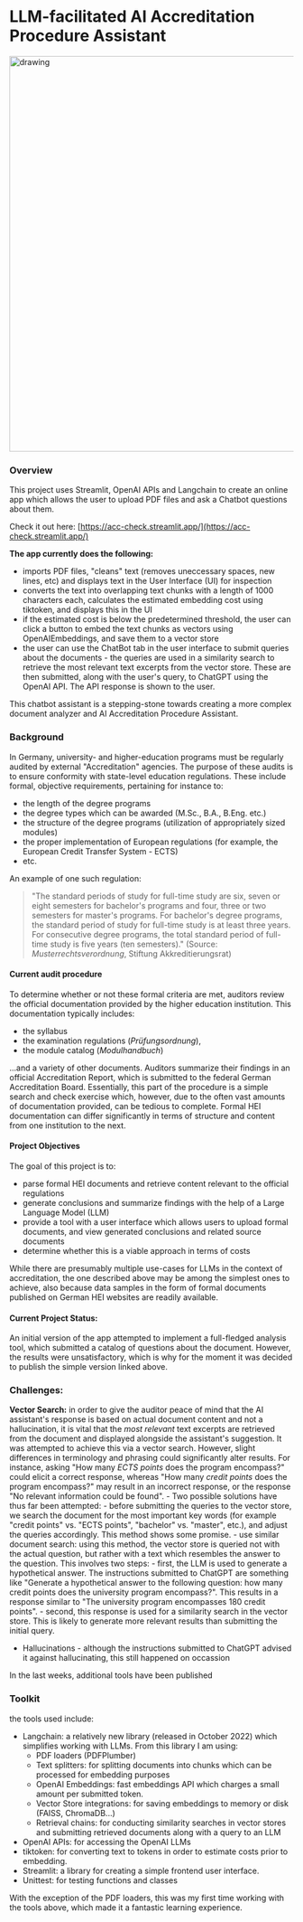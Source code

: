 # LLM-facilitated AI Accreditation Procedure Assistant 
<img src="images/acc_check_screenshot.jpg" alt="drawing" width="700"/>

### Overview
This project uses Streamlit, OpenAI APIs and Langchain to create an online app which allows the user to upload PDF files and ask a Chatbot questions about them.

Check it out here: [https://acc-check.streamlit.app/](https://acc-check.streamlit.app/)

__The app currently does the following:__
- imports PDF files, "cleans" text (removes uneccessary spaces, new lines, etc) and displays text in the User Interface (UI) for inspection
- converts the text into overlapping text chunks with a length of 1000 characters each, calculates the estimated embedding cost using tiktoken, and displays this in the UI
- if the estimated cost is below the predetermined threshold, the user can click a button to embed the text chunks as vectors using OpenAIEmbeddings, and save them to a vector store
- the user can use the ChatBot tab in the user interface to submit queries about the documents - the queries are used in a similarity search to retrieve the most relevant text excerpts from the vector store. These are then submitted, along with the user's query, to ChatGPT using the OpenAI API. The API response is shown to the user.

This chatbot assistant is a stepping-stone towards creating a more complex document analyzer and AI Accreditation Procedure Assistant.

### Background
In Germany, university- and higher-education programs must be regularly audited by external "Accreditation" agencies. The purpose of these audits is to ensure conformity with state-level education regulations. These include formal, objective requirements, pertaining for instance to:

- the length of the degree programs 
- the degree types which can be awarded (M.Sc., B.A., B.Eng. etc.)
- the structure of the degree programs (utilization of appropriately sized modules)
- the proper implementation of European regulations (for example, the European Credit Transfer System - ECTS)
- etc.

An example of one such regulation:

>"The standard periods of study for full-time study are six, seven or eight semesters for bachelor's programs and four, three or two semesters for master's programs. For bachelor's degree programs, the standard period of study for full-time study is at least three years. For consecutive degree programs, the total standard period of full-time study is five years (ten semesters)." (Source: _Musterrechtsverordnung_, Stiftung Akkreditierungsrat)

#### Current audit procedure
To determine whether or not these formal criteria are met, auditors review the official documentation provided by the higher education institution. This documentation typically includes:

- the syllabus
- the examination regulations (_Prüfungsordnung_), 
- the module catalog (_Modulhandbuch_) 

...and a variety of other documents. Auditors summarize their findings in an official Accreditation Report, which is submitted to the federal German Accreditation Board.
Essentially, this part of the procedure is a simple search and check exercise which, however, due to the often vast amounts of documentation provided, can be tedious to complete. Formal HEI documentation can differ significantly in terms of structure and content from one institution to the next. 

#### Project Objectives

The goal of this project is to: 
- parse formal HEI documents and retrieve content relevant to the official regulations
- generate conclusions and summarize findings with the help of a Large Language Model (LLM)
- provide a tool with a user interface which allows users to upload formal documents, and view generated conclusions and related source documents
- determine whether this is a viable approach in terms of costs

While there are presumably multiple use-cases for LLMs in the context of accreditation, the one described above may be among the simplest ones to achieve, also because data samples in the form of formal documents published on German HEI websites are readily available. 

#### Current Project Status:

An initial version of the app attempted to implement a full-fledged analysis tool, which submitted a catalog of questions about the document. However, the results were unsatisfactory, which is why for the moment it was decided to publish the simple version linked above.

### Challenges:

__Vector Search:__ in order to give the auditor peace of mind that the AI assistant's response is based on actual document content and not a hallucination, it is vital that the _most relevant_ text excerpts are retrieved from the document and displayed alongside the assistant's suggestion. It was attempted to achieve this via a vector search. However, slight differences in terminology and phrasing could significantly alter results. For instance, asking "How many _ECTS points_ does the program encompass?" could elicit a correct response, whereas "How many _credit points_ does the program encompass?" may result in an incorrect response, or the response "No relevant information could be found".
    - Two possible solutions have thus far been attempted:
        - before submitting the queries to the vector store, we search the document for the most important key words (for example "credit points" vs. "ECTS points", "bachelor" vs. "master", etc.), and adjust the queries accordingly. This method shows some promise.
        - use similar document search: using this method, the vector store is queried not with the actual question, but rather with a text which resembles the answer to the question. This involves two steps:
          - first, the LLM is used to generate a hypothetical answer. The instructions submitted to ChatGPT are something like "Generate a hypothetical answer to the following question: how many credit points does the university program encompass?". This results in a response similar to "The university program encompasses 180 credit points".
          - second, this response is used for a similarity search in the vector store. This is likely to generate more relevant results than submitting the initial query.
- Hallucinations - although the instructions submitted to ChatGPT advised it against hallucinating, this still happened on occassion

In the last weeks, additional tools have been published 

### Toolkit

the tools used include:

* Langchain: a relatively new library (released in October 2022) which simplifies working with LLMs. From this library I am using:
    - PDF loaders (PDFPlumber)
    - Text splitters: for splitting documents into chunks which can be processed for embedding purposes
    - OpenAI Embeddings: fast embeddings API which charges a small amount per submitted token.
    - Vector Store integrations: for saving embeddings to memory or disk (FAISS, ChromaDB...)
    - Retrieval chains: for conducting similarity searches in vector stores and submitting retrieved documents along with a query to an LLM
* OpenAI APIs: for accessing the OpenAI LLMs
* tiktoken: for converting text to tokens in order to estimate costs prior to embedding.
* Streamlit: a library for creating a simple frontend user interface.
* Unittest: for testing functions and classes

With the exception of the PDF loaders, this was my first time working with the tools above, which made it a fantastic learning experience.

